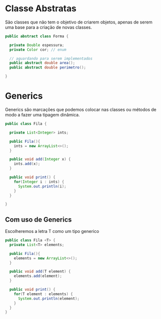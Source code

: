 # Classe Abstratas

São classes que não tem o objetivo de criarem objetos, apenas de serem uma base para a criação de novas classes.

```java
public abstract class Forma {

  private Double espessura;
  private Color cor; // enum

  // aguardando para serem implementados
  public abstract double area();
  public abstract double perimetro();

}
```

# Generics

Generics são marcações que podemos colocar nas classes ou métodos de modo a fazer uma tipagem dinâmica.

```java
public class Fila {

  private List<Integer> ints;

  public Fila(){
    ints = new ArrayList<>();
  }

  public void add(Integer x) {
    ints.add(x);
  }

  public void print() {
    for(Integer i : ints) {
      System.out.println(i);
    }
  }

}
```

## Com uso de Generics

Escolheremos a letra T como um tipo generico

```java
public class Fila <T> {
  private List<T> elements;

  public Fila(){
    elements = new ArrayList<>();
  }

  public void add(T element) {
    elements.add(element);
  }

  public void print() {
    for(T element : elements) {
      System.out.println(element);
    }
  }
}
```